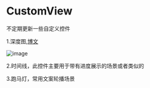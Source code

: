 # CustomView
不定期更新一些自定义控件

1.深度图,[博文](https://blog.csdn.net/hj2drf/article/details/82744822)

![image](https://github.com/Kriy/CustomView/blob/master/gif/2018-09-18%2014_42_53.gif)

2.时间线，此控件主要用于带有进度展示的场景或者类似的

3.跑马灯，常用文案轮播场景
